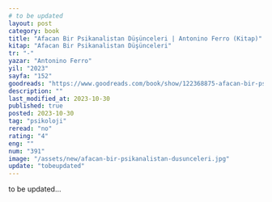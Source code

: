 ```yaml
---
# to be updated
layout: post
category: book
title: "Afacan Bir Psikanalistan Düşünceleri | Antonino Ferro (Kitap)"
kitap: "Afacan Bir Psikanalistan Düşünceleri"
tr: "-"
yazar: "Antonino Ferro"
yil: "2023"
sayfa: "152"
goodreads: "https://www.goodreads.com/book/show/122368875-afacan-bir-psikanalistan-d-nc-leri"
description: ""
last_modified_at: 2023-10-30
published: true
posted: 2023-10-30
tag: "psikoloji"
reread: "no"
rating: "4"
eng: ""
num: "391"
image: "/assets/new/afacan-bir-psikanalistan-dusunceleri.jpg"
update: "tobeupdated"
---
```


to be updated...
